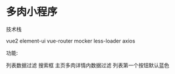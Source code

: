 # 多肉小程序

技术栈

vue2 element-ui vue-router mocker less-loader axios

功能:

列表数据过滤
搜索框
主页多肉详情内数据过滤
列表第一个按钮默认蓝色